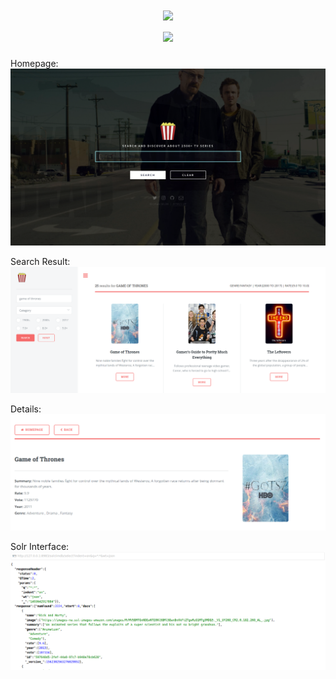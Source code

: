 <h1 align="center"><img src="https://static1.textcraft.net/data1/7/f/7fa9dccc9edf2a98194422b01c1ec520fcb6a6aeda39a3ee5e6b4b0d3255bfef95601890afd80709da39a3ee5e6b4b0d3255bfef95601890afd807096f4382cc07553ce93486fd84c9a09ff8.png"></img><BR>
<img src="https://static1.textcraft.net/data1/4/4/4444768300759b951368afbfceb1fdf666bf3960da39a3ee5e6b4b0d3255bfef95601890afd80709da39a3ee5e6b4b0d3255bfef95601890afd807098743930d3c29474bd167c2af6aea0566.png"></img></h1>


Homepage:
![DEMO](png/main.png)

Search Result:
![DEMO](png/second.png)

Details:
![DEMO](png/third.png)

Solr Interface:
![DEMO](png/solr)
